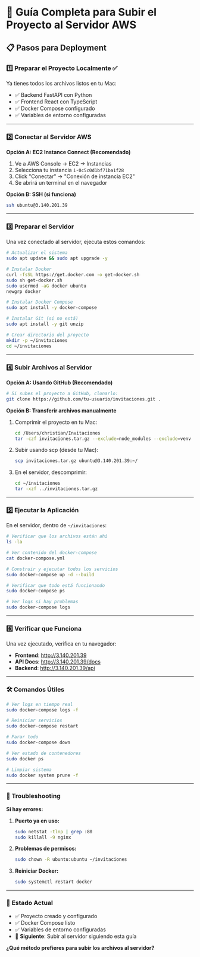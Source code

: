 # 🚀 Guía Completa para Subir el Proyecto al Servidor AWS

## 📋 Pasos para Deployment

### 1️⃣ **Preparar el Proyecto Localmente** ✅
Ya tienes todos los archivos listos en tu Mac:
- ✅ Backend FastAPI con Python
- ✅ Frontend React con TypeScript  
- ✅ Docker Compose configurado
- ✅ Variables de entorno configuradas

---

### 2️⃣ **Conectar al Servidor AWS**

**Opción A: EC2 Instance Connect (Recomendado)**
1. Ve a AWS Console → EC2 → Instancias
2. Selecciona tu instancia `i-0c5c0d1bf71ba1f28`
3. Click "Conectar" → "Conexión de instancia EC2"
4. Se abrirá un terminal en el navegador

**Opción B: SSH (si funciona)**
```bash
ssh ubuntu@3.140.201.39
```

---

### 3️⃣ **Preparar el Servidor**

Una vez conectado al servidor, ejecuta estos comandos:

```bash
# Actualizar el sistema
sudo apt update && sudo apt upgrade -y

# Instalar Docker
curl -fsSL https://get.docker.com -o get-docker.sh
sudo sh get-docker.sh
sudo usermod -aG docker ubuntu
newgrp docker

# Instalar Docker Compose
sudo apt install -y docker-compose

# Instalar Git (si no está)
sudo apt install -y git unzip

# Crear directorio del proyecto
mkdir -p ~/invitaciones
cd ~/invitaciones
```

---

### 4️⃣ **Subir Archivos al Servidor**

**Opción A: Usando GitHub (Recomendado)**
```bash
# Si subes el proyecto a GitHub, clonarlo:
git clone https://github.com/tu-usuario/invitaciones.git .
```

**Opción B: Transferir archivos manualmente**
1. Comprimir el proyecto en tu Mac:
   ```bash
   cd /Users/christian/Invitaciones
   tar -czf invitaciones.tar.gz --exclude=node_modules --exclude=venv .
   ```

2. Subir usando scp (desde tu Mac):
   ```bash
   scp invitaciones.tar.gz ubuntu@3.140.201.39:~/
   ```

3. En el servidor, descomprimir:
   ```bash
   cd ~/invitaciones
   tar -xzf ../invitaciones.tar.gz
   ```

---

### 5️⃣ **Ejecutar la Aplicación**

En el servidor, dentro de `~/invitaciones`:

```bash
# Verificar que los archivos están ahí
ls -la

# Ver contenido del docker-compose
cat docker-compose.yml

# Construir y ejecutar todos los servicios
sudo docker-compose up -d --build

# Verificar que todo está funcionando
sudo docker-compose ps

# Ver logs si hay problemas
sudo docker-compose logs
```

---

### 6️⃣ **Verificar que Funciona**

Una vez ejecutado, verifica en tu navegador:

- **Frontend**: http://3.140.201.39
- **API Docs**: http://3.140.201.39/docs  
- **Backend**: http://3.140.201.39/api

---

### 🛠 **Comandos Útiles**

```bash
# Ver logs en tiempo real
sudo docker-compose logs -f

# Reiniciar servicios
sudo docker-compose restart

# Parar todo
sudo docker-compose down

# Ver estado de contenedores
sudo docker ps

# Limpiar sistema
sudo docker system prune -f
```

---

### 🔧 **Troubleshooting**

**Si hay errores:**

1. **Puerto ya en uso:**
   ```bash
   sudo netstat -tlnp | grep :80
   sudo killall -9 nginx
   ```

2. **Problemas de permisos:**
   ```bash
   sudo chown -R ubuntu:ubuntu ~/invitaciones
   ```

3. **Reiniciar Docker:**
   ```bash
   sudo systemctl restart docker
   ```

---

### 🎯 **Estado Actual**

- ✅ Proyecto creado y configurado
- ✅ Docker Compose listo
- ✅ Variables de entorno configuradas
- 🔄 **Siguiente**: Subir al servidor siguiendo esta guía

**¿Qué método prefieres para subir los archivos al servidor?**